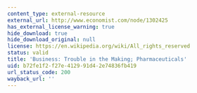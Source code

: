 ```yaml
---
content_type: external-resource
external_url: http://www.economist.com/node/1302425
has_external_license_warning: true
hide_download: true
hide_download_original: null
license: https://en.wikipedia.org/wiki/All_rights_reserved
status: valid
title: 'Business: Trouble in the Making; Pharmaceuticals'
uid: b72fe1f2-f27e-4129-91d4-2e74836fb419
url_status_code: 200
wayback_url: ''
---
```

